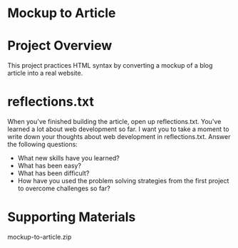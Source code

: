 # Mockup to Article

# Project Overview
This project practices HTML syntax by converting a mockup of a blog article into a real website. 

# reflections.txt
When you've finished building the article, open up reflections.txt. You've learned a lot about web development so far. I want you to take a moment to write down your thoughts about web development in reflections.txt. Answer the following questions:
* What new skills have you learned?
* What has been easy?
* What has been difficult?
* How have you used the problem solving strategies from the first project to overcome challenges so far?

# Supporting Materials
mockup-to-article.zip

